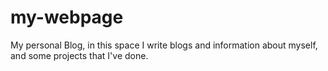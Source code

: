 # my-webpage
My personal Blog, in this space I write blogs and information about myself, and some projects that I've done.
